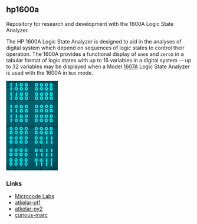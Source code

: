 ## hp1600a

Repository for research and development with the 1600A Logic State Analyzer.

The HP 1600A Logic State Analyzer is designed to aid in the analyses of digital system which depend on sequences of logic states to control their operation. The 1600A provides a functional display of `one`s and `zero`s in a tabular format of logic states with up to 16 variables in a digital system -- up to 32 variables may be displayed when a Model [1607A](https://github.com/cartheur/hp1607a) Logic State Analyzer is used with the 1600A in `bus` mode.

![1600a](/images/lsa_loganim.gif)

### Links

* [Microcode Labs](https://microcorelabs.wordpress.com/2024/03/02/hp-1600a-and-1607a-logic-state-analyzer/)
* [atkelar-pt1](https://www.youtube.com/watch?v=-43Ic0IyNNA)
* [atkelar-py2](https://www.youtube.com/watch?v=W7Az_2ZxYvM&t=38s)
* [curious-marc](https://www.curiousmarc.com/instruments/hp-1607a-logic-analyzer)